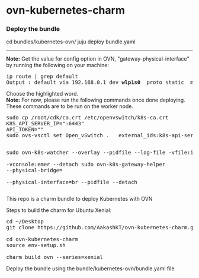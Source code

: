 # ovn-kubernetes-charm
<h3>Deploy the bundle</h3>
cd bundles/kubernetes-ovn/
juju deploy bundle.yaml
<hr>
<b>Note:</b> Get the value for config option in OVN, "gateway-physical-interface" by running the following on your machine:
<pre>
ip route | grep default
Output : default via 192.168.0.1 dev <b>wlp1s0</b>  proto static  metric 600
</pre>
Choose the highlighted word.<br>
<b>Note:</b> For now, please run the following commands once done deploying. These commands are to be run on the worker node.
<pre>
sudo cp /root/cdk/ca.crt /etc/openvswitch/k8s-ca.crt
K8S_API_SERVER_IP="<master_node_name>:6443"
API_TOKEN="<some_token>"
sudo ovs-vsctl set Open_vSwitch .   external_ids:k8s-api-server="https://$K8S_API_SERVER_IP" external_ids:k8s-api-token="$API_TOKEN"

sudo ovn-k8s-watcher --overlay --pidfile --log-file -vfile:info \
                    -vconsole:emer --detach
sudo ovn-k8s-gateway-helper --physical-bridge=<gateway-physical-interface> \
                        --physical-interface=br<gateway-physical-interface> --pidfile --detach
</pre>
This repo is a charm bundle to deploy Kubernetes with OVN

Steps to build the charm for Ubuntu Xenial:
<pre>
cd ~/Desktop
git clone https://github.com/AakashKT/ovn-kubernetes-charm.git

cd ovn-kubernetes-charm
source env-setup.sh

charm build ovn --series=xenial
</pre>

Deploy the bundle using the bundle/kubernetes-ovn/bundle.yaml file
